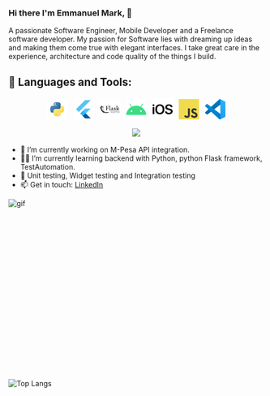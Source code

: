 ### Hi there I'm Emmanuel Mark, 👋

A passionate Software Engineer, Mobile Developer and a Freelance software developer. My passion for Software lies with dreaming up ideas and making them come true with elegant interfaces. I take great care in the experience, architecture and code quality of the things I build. 

## 🧰 Languages and Tools:
<p align="center">
<img src="https://raw.githubusercontent.com/github/explore/80688e429a7d4ef2fca1e82350fe8e3517d3494d/topics/python/python.png" alt="Python" height="40" style="vertical-align:top; margin:4px">
<img src="https://raw.githubusercontent.com/github/explore/80688e429a7d4ef2fca1e82350fe8e3517d3494d/topics/flutter/flutter.png" alt="Flutter" height="40" style="vertical-align:top; margin:4px">
<img src="https://raw.githubusercontent.com/github/explore/80688e429a7d4ef2fca1e82350fe8e3517d3494d/topics/flask/flask.png" alt="Flask" height="40" style="vertical-align:top; margin:4px">
<img src="https://raw.githubusercontent.com/github/explore/80688e429a7d4ef2fca1e82350fe8e3517d3494d/topics/android/android.png" alt="Android" height="40" style="vertical-align:top; margin:4px"> 
<img src="https://raw.githubusercontent.com/github/explore/80688e429a7d4ef2fca1e82350fe8e3517d3494d/topics/ios/ios.png" alt="IOS" height="40" style="vertical-align:top; margin:4px">  
<img src="https://raw.githubusercontent.com/github/explore/80688e429a7d4ef2fca1e82350fe8e3517d3494d/topics/javascript/javascript.png" alt="Javascript" height="40" style="vertical-align:top; margin:4px">
<img src="https://raw.githubusercontent.com/github/explore/80688e429a7d4ef2fca1e82350fe8e3517d3494d/topics/visual-studio-code/visual-studio-code.png" alt="VS Code" height="40" style="vertical-align:top; margin:4px">  
</p>

<p align="center">
  <a href="https://skillicons.dev">
    <img src="https://skillicons.dev/icons?i=androidstudio,devto,bots,django,figma,pytorch,firebase,flask,py,r,gradle,github,mysql,githubactions,maven,linux&perline=10" />
  </a>
</p>

</p>

- 🔭 I’m currently working on M-Pesa API integration.
- 👨‍💻 I’m currently learning backend with Python, python Flask framework, TestAutomation.
- 🤔 Unit testing, Widget testing and Integration testing
- 📫 Get in touch: [LinkedIn](https://www.linkedin.com/in/emmanuel-ndaliro-501771124/)


<p><img align="right" alt="gif" src="https://user-images.githubusercontent.com/33391934/143764854-94adc43f-03f6-4a94-84df-603ac5b98737.gif" width="525" height="355"/></p>


![Top Langs](https://github-readme-stats.vercel.app/api/top-langs/?username=kram254&theme=tokyonight)






<!--
**kram254/kram254** is a ✨ _special_ ✨ repository because its `README.md` (this file) appears on your GitHub profile.
![giphy](https://user-images.githubusercontent.com/33391934/143764854-94adc43f-03f6-4a94-84df-603ac5b98737.gif)
![GitHub Stats](https://github-readme-stats.vercel.app/api?username=kram254&theme=merko)
Here are some ideas to get you started:

- 📫 How to reach me: [LinkedIn](https://www.linkedin.com/in/emmanuel-ndaliro-501771124/)
- 📧 Mail me [here]|

- 🔭 I’m currently working on ...
- 🌱 I’m currently learning ...
- 👯 I’m looking to collaborate on ...
- 🤔 I’m looking for help with ...
- 💬 Ask me about ...
- 📫 How to reach me: ...
- 😄 Pronouns: ...
- ⚡ Fun fact: ...
-->
